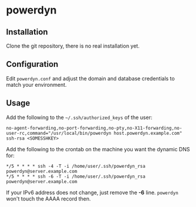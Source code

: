 powerdyn
========

Installation
------------
Clone the git repository, there is no real installation yet.

Configuration
-------------
Edit `powerdyn.conf` and adjust the domain and database credentials to match your environment.

Usage
-----
Add the following to the `~/.ssh/authorized_keys` of the user:

    no-agent-forwarding,no-port-forwarding,no-pty,no-X11-forwarding,no-user-rc,command="/usr/local/bin/powerdyn host.powerdyn.example.com" ssh-rsa <SOMESSHKEY>


Add the following to the crontab on the machine you want the dynamic DNS for:

    */5 * * * * ssh -4 -T -i /home/user/.ssh/powerdyn_rsa powerdyn@server.example.com
    */5 * * * * ssh -6 -T -i /home/user/.ssh/powerdyn_rsa powerdyn@server.example.com

If your IPv6 address does not change, just remove the **-6** line. `powerdyn` won't touch the AAAA record then.
